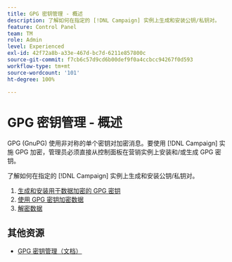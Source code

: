 ```yaml
---
title: GPG 密钥管理 - 概述
description: 了解如何在指定的 [!DNL Campaign] 实例上生成和安装公钥/私钥对。
feature: Control Panel
team: TM
role: Admin
level: Experienced
exl-id: 42f72a8b-a33e-467d-bc7d-6211e857800c
source-git-commit: f7cb6c57d9cd6b00def9f0a4ccbcc94267f0d593
workflow-type: tm+mt
source-wordcount: '101'
ht-degree: 100%

---
```


# GPG 密钥管理 - 概述

GPG (GnuPG) 使用非对称的单个密钥对加密消息。要使用 [!DNL Campaign] 实施 GPG 加密，管理员必须直接从控制面板在营销实例上安装和/或生成 GPG 密钥。

了解如何在指定的 [!DNL Campaign] 实例上生成和安装公钥/私钥对。

1. [生成和安装用于数据加密的 GPG 密钥](./generate-and-install-gpg-keys.md)
2. [使用 GPG 密钥加密数据](./use-a-gpg-key-to-encrypt-data.md)
3. [解密数据](./decrypt-data.md)

## 其他资源

* [GPG 密钥管理（文档）](https://experienceleague.adobe.com/docs/control-panel/using/instances-settings/gpg-keys-management.html?lang=zh-Hans)
